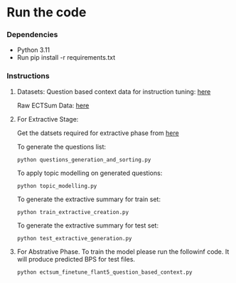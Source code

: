 
# Run the code

### Dependencies
* Python 3.11
* Run pip install -r requirements.txt

### Instructions
1. Datasets:
     Question based context data for instruction tuning: [here](https://drive.google.com/drive/folders/1BoZdJDphNPq6Ft-JPx5AoSiWogg0gvnx?usp=sharing)
   
     Raw ECTSum Data: [here](https://github.com/rajdeep345/ECTSum)
3. For Extractive Stage:

   Get the datsets required for extractive phase from [here](https://drive.google.com/drive/folders/1M3ks2kjkkeyhl1OICb9OciD2JaouJCaI?usp=drive_link)
   
    To generate the questions list:
    ```
    python questions_generation_and_sorting.py
    ```
    To apply topic modelling on generated questions:
    ```
    python topic_modelling.py
    ```
    To generate the extractive summary for train set:
    ```
    python train_extractive_creation.py
    ```
    To generate the extractive summary for test set:
    ```
    python test_extractive_generation.py
    ```   

4. For Abstrative Phase.
   To train the model please run the followinf code. It will produce predicted BPS for test files.
    ```
    python ectsum_finetune_flant5_question_based_context.py
    ```  


